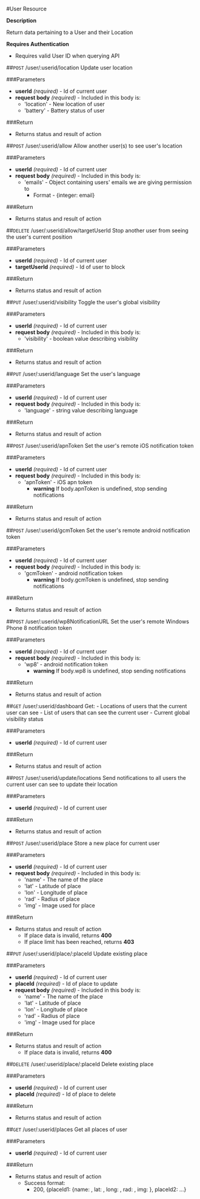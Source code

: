 #User Resource

**Description**

Return data pertaining to a User and their Location

**Requires Authentication**

* Requires valid User ID when querying API


##`POST` /user/:userid/location
Update user location

###Parameters
- **userId** _(required)_ - Id of current user
- **request body** _(required)_ - Included in this body is:
	- 'location' - New location of user
	- 'battery' - Battery status of user 

###Return
- Returns status and result of action


##`POST` /user/:userid/allow
Allow another user(s) to see user's location

###Parameters
- **userId** _(required)_ - Id of current user
- **request body** _(required)_ - Included in this body is:
	- 'emails' - Object containing users' emails we are giving permission to 
		- Format - {integer: email}


###Return
- Returns status and result of action


##`DELETE` /user/:userid/allow/targetUserId
Stop another user from seeing the user's current position

###Parameters
- **userId** _(required)_ - Id of current user
- **targetUserId** _(required)_ - Id of user to block


###Return
- Returns status and result of action


##`PUT` /user/:userid/visibility
Toggle the user's global visibility

###Parameters
- **userId** _(required)_ - Id of current user
- **request body** _(required)_ - Included in this body is:
	- 'visibility' - boolean value describing visibility


###Return
- Returns status and result of action


##`PUT` /user/:userid/language
Set the user's language

###Parameters
- **userId** _(required)_ - Id of current user
- **request body** _(required)_ - Included in this body is:
	- 'language' - string value describing language


###Return
- Returns status and result of action


##`POST` /user/:userid/apnToken
Set the user's remote iOS notification token

###Parameters
- **userId** _(required)_ - Id of current user
- **request body** _(required)_ - Included in this body is:
	- 'apnToken' - iOS apn token
		- **warning** If body.apnToken is undefined, stop sending notifications


###Return
- Returns status and result of action


##`POST` /user/:userid/gcmToken
Set the user's remote android notification token

###Parameters
- **userId** _(required)_ - Id of current user
- **request body** _(required)_ - Included in this body is:
	- 'gcmToken' - android notification token
		- **warning** If body.gcmToken is undefined, stop sending notifications


###Return
- Returns status and result of action


##`POST` /user/:userid/wp8NotificationURL
Set the user's remote Windows Phone 8 notification token

###Parameters
- **userId** _(required)_ - Id of current user
- **request body** _(required)_ - Included in this body is:
	- 'wp8' - android notification token
		- **warning** If body.wp8 is undefined, stop sending notifications


###Return
- Returns status and result of action


##`GET` /user/:userid/dashboard
Get:
	- Locations of users that the current user can see
	- List of users that can see the current user
	- Current global visibility status

###Parameters
- **userId** _(required)_ - Id of current user


###Return
- Returns status and result of action


##`POST` /user/:userid/update/locations
Send notifications to all users the current user can see to update their location

###Parameters
- **userId** _(required)_ - Id of current user


###Return
- Returns status and result of action


##`POST` /user/:userid/place
Store a new place for current user

###Parameters
- **userId** _(required)_ - Id of current user
- **request body** _(required)_ - Included in this body is:
	- 'name' - The name of the place
	- 'lat' - Latitude of place
	- 'lon' - Longitude of place
	- 'rad' - Radius of place
	- 'img' - Image used for place


###Return
- Returns status and result of action
	- If place data is invalid, returns **400**
	- If place limit has been reached, returns **403**


##`PUT` /user/:userid/place/:placeId
Update existing place

###Parameters
- **userId** _(required)_ - Id of current user
- **placeId** _(required)_ - Id of place to update
- **request body** _(required)_ - Included in this body is:
	- 'name' - The name of the place
	- 'lat' - Latitude of place
	- 'lon' - Longitude of place
	- 'rad' - Radius of place
	- 'img' - Image used for place


###Return
- Returns status and result of action
	- If place data is invalid, returns **400**


##`DELETE` /user/:userid/place/:placeId
Delete existing place

###Parameters
- **userId** _(required)_ - Id of current user
- **placeId** _(required)_ - Id of place to delete


###Return
- Returns status and result of action


##`GET` /user/:userid/places
Get all places of user

###Parameters
- **userId** _(required)_ - Id of current user


###Return
- Returns status and result of action
	- Success format:
		- 200, {placeId1: {name: , lat: , long: , rad: , img: }, placeId2: ...}





